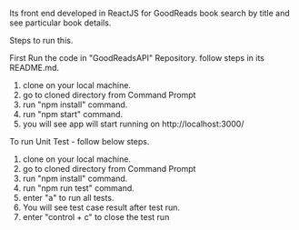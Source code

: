 Its front end developed in ReactJS for GoodReads book search by title and see particular book details.

Steps to run this.

First Run the code in "GoodReadsAPI" Repository. follow steps in its README.md.

1. clone on your local machine.
2. go to cloned directory from Command Prompt
3. run "npm install" command.
4. run "npm start" command.
5. you will see app will start running on http://localhost:3000/


To run Unit Test - follow below steps.
1. clone on your local machine.
2. go to cloned directory from Command Prompt
3. run "npm install" command.
4. run "npm run test" command.
5. enter "a" to run all tests.
6. You will see test case result after test run.
7. enter "control + c" to close the test run
